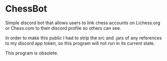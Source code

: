 # ChessBot
Simple discord bot that allows users to link chess accounts on Lichess.org or Chess.com to their discord profile so others can see.

In order to make this public I had to strip the src and .jars of any references to my discord app token, so this program will not run in its current state.

This program is obsolete.
